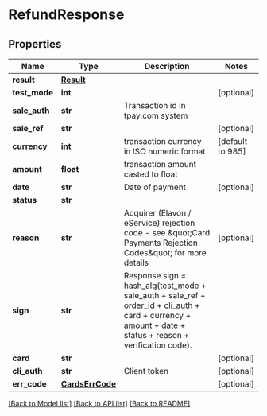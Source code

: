 # RefundResponse

## Properties
Name | Type | Description | Notes
------------ | ------------- | ------------- | -------------
**result** | [**Result**](Result.md) |  | 
**test_mode** | **int** |  | [optional] 
**sale_auth** | **str** | Transaction id in tpay.com system | 
**sale_ref** | **str** |  | [optional] 
**currency** | **int** | transaction currency in ISO numeric format | [default to 985]
**amount** | **float** | transaction amount casted to float | 
**date** | **str** | Date of payment | [optional] 
**status** | **str** |  | 
**reason** | **str** | Acquirer (Elavon / eService) rejection code - see \&quot;Card Payments Rejection Codes\&quot; for more details | [optional] 
**sign** | **str** | Response sign &#x3D; hash_alg(test_mode + sale_auth + sale_ref + order_id + cli_auth + card + currency + amount + date + status + reason + verification code).  | 
**card** | **str** |  | [optional] 
**cli_auth** | **str** | Client token | [optional] 
**err_code** | [**CardsErrCode**](CardsErrCode.md) |  | [optional] 

[[Back to Model list]](../README.md#documentation-for-models) [[Back to API list]](../README.md#documentation-for-api-endpoints) [[Back to README]](../README.md)


